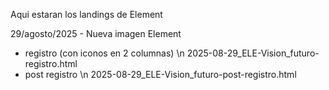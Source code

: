 Aqui estaran los landings de Element


29/agosto/2025 - Nueva imagen Element
- registro (con iconos en 2 columnas)
  \n 2025-08-29_ELE-Vision_futuro-registro.html
- post registro
  \n 2025-08-29_ELE-Vision_futuro-post-registro.html

